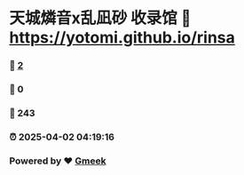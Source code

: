 # 天城燐音x乱凪砂 收录馆 :link: https://yotomi.github.io/rinsa 
### :page_facing_up: [2](https://yotomi.github.io/rinsa/tag.html) 
### :speech_balloon: 0 
### :hibiscus: 243 
### :alarm_clock: 2025-04-02 04:19:16 
### Powered by :heart: [Gmeek](https://github.com/Meekdai/Gmeek)
